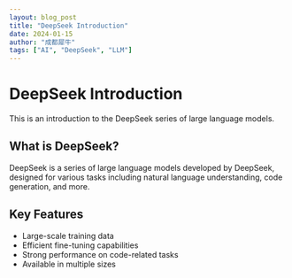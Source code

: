 ```yaml
---
layout: blog_post
title: "DeepSeek Introduction"
date: 2024-01-15
author: "成都犀牛"
tags: ["AI", "DeepSeek", "LLM"]
---
```


# DeepSeek Introduction

This is an introduction to the DeepSeek series of large language models.

## What is DeepSeek?

DeepSeek is a series of large language models developed by DeepSeek, designed for various tasks including natural language understanding, code generation, and more.

## Key Features

- Large-scale training data
- Efficient fine-tuning capabilities
- Strong performance on code-related tasks
- Available in multiple sizes